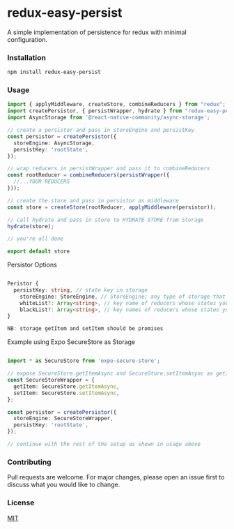
# redux-easy-persist

A simple implementation of persistence for redux with minimal configuration.

### Installation

```bash
npm install redux-easy-persist
```

### Usage

```typescript
import { applyMiddleware, createStore, combineReducers } from "redux";
import createPersistor, { persistWrapper, hydrate } from "redux-easy-persist";
import AsyncStorage from '@react-native-community/async-storage';

// create a persistor and pass in storeEngine and persistKey
const persistor = createPersistor({
  storeEngine: AsyncStorage,
  persistKey: 'rootState',
});

// wrap reducers in persistWrapper and pass it to combineReducers
const rootReducer = combineReducers(persistWrapper({ 
  //...YOUR REDUCERS
}));

// create the store and pass in persistor as middleware
const store = createStore(rootReducer, applyMiddleware(persistor));

// call hydrate and pass in store to HYDRATE STORE from Storage
hydrate(store);

// you're all done

export default store

```

Persistor Options

```typescript

Peristor {
  persistKey: string, // state key in storage
	storeEngine: StoreEngine, // StoreEngine; any type of storage that implements "getItem" and "setItem" eg AsyncStorage
	whiteList?: Array<string>, // key name of reducers whose states you want to persist (optional)
	blackList?: Array<string>, // key names of reducers whose states you want excluded (optional)
}

NB: storage getItem and setItem should be promises
```

Example using Expo SecureStore as Storage

```typescript

import * as SecureStore from 'expo-secure-store';

// expose SecureStore.getItemAsync and SecureStore.setItemAsync as getItem and setItem respectively
const SecureStoreWrapper = {
  getItem: SecureStore.getItemAsync,
  setItem: SecureStore.setItemAsync,
};

const persistor = createPersistor({
  storeEngine: SecureStoreWrapper,
  persistKey: 'rootState',
});

// continue with the rest of the setup as shown in usage above

```


### Contributing
Pull requests are welcome. For major changes, please open an issue first to discuss what you would like to change.

### License
[MIT](https://choosealicense.com/licenses/mit/)
